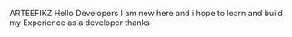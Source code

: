 
 ARTEEFIKZ
Hello Developers
I am new here and i hope to learn and build my 
Experience as a developer thanks
